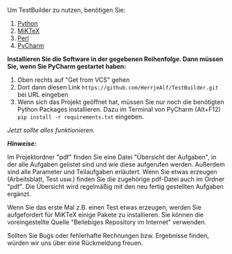 Um TestBuilder zu nutzen, benötigen Sie:
1. [Python](https://www.python.org/downloads/)
2. [MiKTeX](https://miktex.org/download)
3. [Perl](https://strawberryperl.com/)
4. [PyCharm](https://www.jetbrains.com/de-de/pycharm/download)

**Installieren Sie die Software in der gegebenen Reihenfolge. Dann müssen Sie, wenn Sie PyCharm gestartet haben:**
1. Oben rechts auf "Get from VCS" gehen
2. Dort dann diesen Link `https://github.com/HerrjeAlf/TestBuilder.git` bei URL eingeben
3. Wenn sich das Projekt geöffnet hat, müssen Sie nur noch die benötigten Python Packages installieren. 
Dazu im Terminal von PyCharm (Alt+F12) `pip install -r requirements.txt` eingeben.

*Jetzt sollte alles funktionieren.*

***Hinweise:***

Im Projektordner "pdf" finden Sie eine Datei "Übersicht der Aufgaben", in der alle Aufgaben gelistet sind und wie diese 
aufgerufen werden. Außerdem sind alle Parameter und Teilaufgaben erläutert. Wenn Sie etwas erzeugen (Arbeitsblatt, Test usw.) 
finden Sie die zugehörige pdf-Datei auch im Ordner "pdf". 
Die Übersicht wird regelmäßig mit den neu fertig gestellten Aufgaben ergänzt. 

Wenn Sie das erste Mal z.B. einen Test etwas erzeugen, werden Sie aufgefordert für MiKTeX einige Pakete zu installieren.
Sie können die voreingestellte Quelle "Beliebiges Repository im Internet" verwenden. 

Sollten Sie Bugs oder fehlerhafte Rechnungen bzw. Ergebnisse finden, würden wir uns über eine Rückmeldung freuen.
